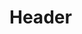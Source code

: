 <!-- TITLE: Diamond Dust -->
<!-- SUBTITLE: Surrounds your target in glittering diamond dust, healing 870 hit points every six seconds.  Consumes a handful of diamond dust when cast. -->

# Header